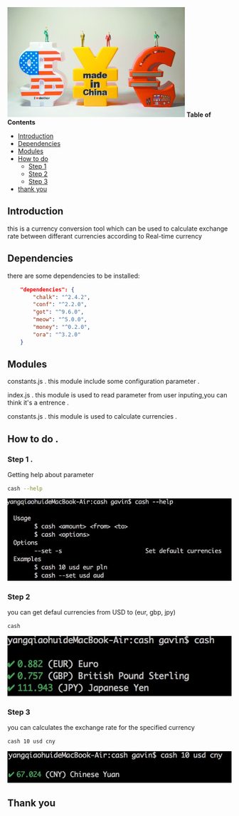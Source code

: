 

![currency_pic](img/currency.jpg) 
**Table of Contents**  

- [Introduction](#Introduction)
- [Dependencies](#Dependencies)
- [Modules](#Modules)
- [How to do](#How-to-do)
  - [Step 1](#Step-1)
  - [Step 2](#Step-2)
  - [Step 3](#Step-3)
- [thank you](#Thank-you)

## Introduction
this is a currency conversion tool which can be used to calculate exchange rate between differant currencies according to Real-time currency

## Dependencies
there are some dependencies to be installed:
```json
	"dependencies": {
		"chalk": "^2.4.2",
		"conf": "^2.2.0",
		"got": "^9.6.0",
		"meow": "^5.0.0",
		"money": "^0.2.0",
		"ora": "^3.2.0"
	}
```
## Modules
constants.js . 
this module include some configuration parameter . 
  
index.js . 
this module is used to read parameter from user inputing,you can think it's a entrence . 
  
constants.js . 
this module is used to calculate currencies . 
   
## How to do . 

### Step 1 . 
Getting help about parameter
```sh
cash --help
```
![help_img](img/screenshots3.jpg)
### Step 2
you can get defaul currencies from USD to (eur, gbp, jpy)
```sh
cash
```
![default](img/screenshots1.jpg)
### Step 3
you can calculates the exchange rate for the specified currency
```sh
cash 10 usd cny
```
![specify](img/screenshots2.jpg)

## Thank you
